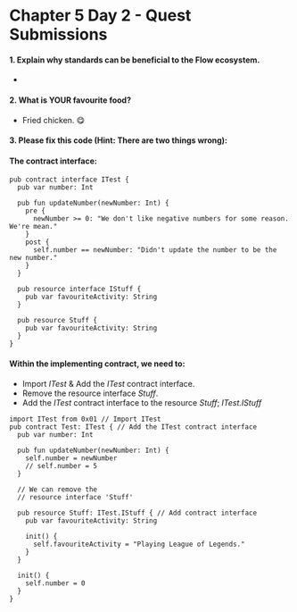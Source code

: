 # Chapter 5 Day 2 - Quest Submissions

#### 1. Explain why standards can be beneficial to the Flow ecosystem.
-

#### 2. What is YOUR favourite food?
- Fried chicken. 😋

#### 3. Please fix this code (Hint: There are two things wrong):

#### The contract interface:
```Cadence
pub contract interface ITest {
  pub var number: Int
  
  pub fun updateNumber(newNumber: Int) {
    pre {
      newNumber >= 0: "We don't like negative numbers for some reason. We're mean."
    }
    post {
      self.number == newNumber: "Didn't update the number to be the new number."
    }
  }

  pub resource interface IStuff {
    pub var favouriteActivity: String
  }

  pub resource Stuff {
    pub var favouriteActivity: String
  }
}
```

#### Within the implementing contract, we need to:
- Import _ITest_ & Add the _ITest_ contract interface.
- Remove the resource interface _Stuff_.
- Add the _ITest_ contract interface to the resource _Stuff_; _ITest.IStuff_

```Cadence
import ITest from 0x01 // Import ITest
pub contract Test: ITest { // Add the ITest contract interface
  pub var number: Int
  
  pub fun updateNumber(newNumber: Int) {
    self.number = newNumber
    // self.number = 5
  }

  // We can remove the  
  // resource interface 'Stuff'
  
  pub resource Stuff: ITest.IStuff { // Add contract interface
    pub var favouriteActivity: String

    init() {
      self.favouriteActivity = "Playing League of Legends."
    }
  }

  init() {
    self.number = 0
  }
}
```
